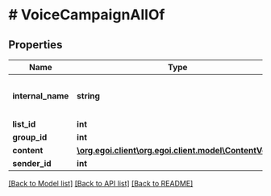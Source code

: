 # # VoiceCampaignAllOf

## Properties

Name | Type | Description | Notes
------------ | ------------- | ------------- | -------------
**internal_name** | **string** | Voice campaign internal name | [optional] 
**list_id** | **int** |  | [optional] 
**group_id** | **int** |  | [optional] 
**content** | [**\org.egoi.client\org.egoi.client.model\ContentVoice**](ContentVoice.md) |  | [optional] 
**sender_id** | **int** |  | [optional] 

[[Back to Model list]](../../README.md#documentation-for-models) [[Back to API list]](../../README.md#documentation-for-api-endpoints) [[Back to README]](../../README.md)


